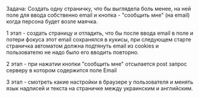 Задача: 
Создать одну страничку, что бы выглядела боль менее, на ней поле для ввода собственно email и кнопка - "сообщить мне" (на email) когда персона будет возле маячка.

1 этап - создать страницу и отладить, что бы после ввода email в поле и потери фокуса этот email сохранялся в кукисы, при следующем старте  страничка автоматом должна подтянуть email из cookies и пользователю не надо  было его вводить повторно. 

2 этап - при нажатии кнопки "сообщить мне"  отсылается post запрос серверу в котором содержится поле Email

3 этап - смотреть какие настройки в браузере у пользователя и менять язык надписей и текста на страничке между украинским и английским.
 

